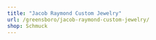 ```yaml
---
title: "Jacob Raymond Custom Jewelry"
url: /greensboro/jacob-raymond-custom-jewelry/
shop: Schmuck
---
```

